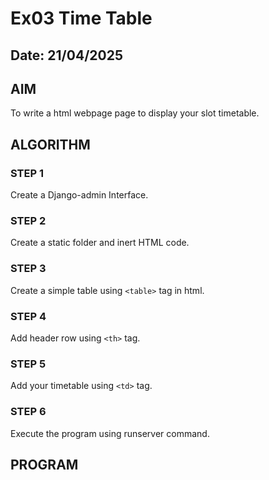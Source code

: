 # Ex03 Time Table
## Date: 21/04/2025

## AIM
To write a html webpage page to display your slot timetable.

## ALGORITHM
### STEP 1
Create a Django-admin Interface.

### STEP 2
Create a static folder and inert HTML code.

### STEP 3
Create a simple table using ```<table>``` tag in html.

### STEP 4
Add header row using ```<th>``` tag.

### STEP 5
Add your timetable using ```<td>``` tag.

### STEP 6
Execute the program using runserver command.

## PROGRAM
<!DOCTYPE html>
<html>
<head>
    <title>SLOT TIME TABLE - Surya R , reg no:212224040339</title>
    <style>
        table {
            border-collapse: collapse;
            width: 80%;
            margin: 5px auto;
        }

        table + table {
            margin-top: 20px;
        }

        th, td {
            border: 5px solid Black;
            text-align: center;
            padding: 8px;
        }

        img {
            width: 100%;
            height: 15%;
        }

        .center-text {
            text-align: center;
        }
        
        strong {
            font-weight: bold;
            font-size: 30px;
        }
    </style>
</head>
<body>
    <img src="logo.png">
    <div class="center-text">
        <p><strong>SLOT TIME TABLE - John Wilfred Thomas J W (212224040141) </strong></p>
    </div>
    <table>
        <tr>
            <th colspan="1" bgcolor="Yellow">Day/Time</th>
            <th colspan="1" bgcolor="Yellow">Monday</th>
            <th colspan="1" bgcolor="Yellow">Tuesday</th>
            <th colspan="1" bgcolor="Yellow">Wednesday</th>
            <th colspan="1" bgcolor="Yellow">Thursday</th>
            <th colspan="1" bgcolor="Yellow">Friday</th>
        </tr>
        <tr>
            <th colspan="1" bgcolor="Yellow">8-10</th>
            <th colspan="3" bgcolor="Cyan">FREE SLOT</th>
            <th colspan="2" bgcolor="Cyan">UI UX</th>
        </tr>
        <tr>
            <th colspan="1" bgcolor="Yellow">10-12</th>
            <th colspan="1" bgcolor="Cyan">WEB</th>
            <th colspan="1" bgcolor="Cyan">PY</th>
            <th colspan="1" bgcolor="Cyan">WEB</th>
            <th colspan="1" bgcolor="Cyan">REASONING</th>
            <th colspan="1" bgcolor="Cyan">BEEE</th>
        </tr>
        <tr>
            <th colspan="1" bgcolor="Yellow">12-1</th>
            <th colspan="5" bgcolor="Cyan">LUNCH</th>
        </tr>
        <tr>
            <th colspan="1" bgcolor="Yellow">1-3</th>
            <th colspan="1" bgcolor="Cyan">CN</th>
            <th colspan="1" bgcolor="Cyan">BLOCKCHAIN</th>
            <th colspan="1" bgcolor="Cyan">MENTOR MEET</th>
            <th colspan="1" bgcolor="Cyan">BEEE</th>
            <th colspan="1" bgcolor="Cyan">PY</th>
        </tr>
        </tr>
    </table>

    <table>
        <tr>
            <th colspan="1" bgcolor="White">S. No.</th>
            <th colspan="1" bgcolor="White">Subject Code</th>
            <th colspan="2" bgcolor="White">Subject Name</th>
        </tr>
        <tr>
            <th colspan="1" bgcolor="White">1.</th>
            <th colspan="1" bgcolor="White">19AI41</th>
            <th colspan="2" bgcolor="White">Fundamentals of Web Application Development(WEB)</th>
        </tr>
        <tr>
            <th colspan="1" bgcolor="White">2.</th>
            <th colspan="1" bgcolor="White">19AL301</th>
            <th colspan="2" bgcolor="White">Python Programming(PY)</th>        
        </tr>
        <tr>
            <th colspan="1" bgcolor="White">3.</th>
            <th colspan="1" bgcolor="White">19AL547</th>
            <th colspan="2" bgcolor="White">BLOCKCHAIN FOR BUSINESS(BLOCKCHAIN)</th> 
        </tr>
        <tr>
            <th colspan="1" bgcolor="White">4.</th>
            <th colspan="1" bgcolor="White">19EE305</th>
            <th colspan="2" bgcolor="White">BASIC ELECTRICAL,ELECTRONCS AND MEASUREMENT(BEEE)</th> 
        </tr>
        <tr>
            <th colspan="1" bgcolor="White">5.</th>
            <th colspan="1" bgcolor="White">19CS549</th>
            <th colspan="2" bgcolor="White">UI AND UX DESIGNS(UI UX)</th> 
        </tr>
        <tr>
            <th colspan="1" bgcolor="White">6.</th>
            <th colspan="1" bgcolor="White">19CS406</th>
            <th colspan="2" bgcolor="White">COMPUTER NETWORKS(CN)</th> 
        </tr>
        <tr>
            <th colspan="1" bgcolor="White">7.</th>
            <th colspan="1" bgcolor="White">19EY709</th>
            <th colspan="2" bgcolor="White">REASONING ABILITY(REASONING)</th> 
        </tr>
        <tr>
            <th colspan="1" bgcolor="White">8.</th>
            <th colspan="1" bgcolor="White">ECA-M</th>
            <th colspan="2" bgcolor="White">MENTOR MEET(MENTOR)</th> 
        </tr>
    </table>
</body>
</html>


## OUTPUT
![image](https://github.com/user-attachments/assets/ecc7ec6e-0e24-4683-bda4-2ee870cf10e5)




## RESULT
The program for creating slot timetable using basic HTML tags is executed successfully.
